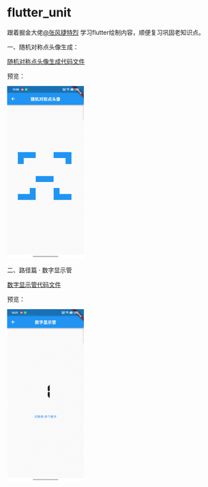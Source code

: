 # flutter_unit

跟着掘金大佬[@张风捷特烈](https://juejin.cn/user/149189281194766)
学习flutter绘制内容，顺便复习巩固老知识点。

一、随机对称点头像生成：

[随机对称点头像生成代码文件](lib/random_symmetry_point)

预览：

<left><img src="md_assets/2_1677052315_AdobeExpress.gif" width = "180" height = "403"></left>


二、路径篇 · 数字显示管

[数字显示管代码文件](lib/digital_display_tube)

预览：

<left><img src="md_assets/5_1677054205_AdobeExpress.gif" width= "180" height = "403"><left/>

